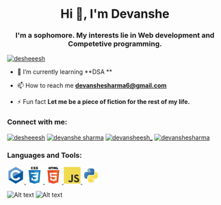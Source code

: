 <h1 align="center">Hi 👋, I'm Devanshe</h1>
<h3 align="center">I'm a sophomore. My interests lie in Web development and Competetive programming.</h3>

<p align="left"> <a href="https://twitter.com/desheeesh" target="blank"><img src="https://img.shields.io/twitter/follow/desheeesh?logo=twitter&style=for-the-badge" alt="desheeesh" /></a> </p>

- 🌱 I’m currently learning **DSA **

- 📫 How to reach me **devanshesharma6@gmail.com**

- ⚡ Fun fact **Let me be a piece of fiction for the rest of my life.**

<h3 align="left">Connect with me:</h3>
<p align="left">
<a href="https://twitter.com/desheeesh" target="blank"><img align="center" src="https://raw.githubusercontent.com/rahuldkjain/github-profile-readme-generator/master/src/images/icons/Social/twitter.svg" alt="desheeesh" height="30" width="40" /></a>
<a href="https://linkedin.com/in/devanshe sharma" target="blank"><img align="center" src="https://raw.githubusercontent.com/rahuldkjain/github-profile-readme-generator/master/src/images/icons/Social/linked-in-alt.svg" alt="devanshe sharma" height="30" width="40" /></a>
<a href="https://instagram.com/devansheesh_" target="blank"><img align="center" src="https://raw.githubusercontent.com/rahuldkjain/github-profile-readme-generator/master/src/images/icons/Social/instagram.svg" alt="devansheesh_" height="30" width="40" /></a>
<a href="https://www.hackerrank.com/devanshesharma" target="blank"><img align="center" src="https://raw.githubusercontent.com/rahuldkjain/github-profile-readme-generator/master/src/images/icons/Social/hackerrank.svg" alt="devanshesharma" height="30" width="40" /></a>
</p>

<h3 align="left">Languages and Tools:</h3>
<p align="left"> <a href="https://www.cprogramming.com/" target="_blank" rel="noreferrer"> <img src="https://raw.githubusercontent.com/devicons/devicon/master/icons/c/c-original.svg" alt="c" width="40" height="40"/> </a> <a href="https://www.w3schools.com/css/" target="_blank" rel="noreferrer"> <img src="https://raw.githubusercontent.com/devicons/devicon/master/icons/css3/css3-original-wordmark.svg" alt="css3" width="40" height="40"/> </a> <a href="https://www.w3.org/html/" target="_blank" rel="noreferrer"> <img src="https://raw.githubusercontent.com/devicons/devicon/master/icons/html5/html5-original-wordmark.svg" alt="html5" width="40" height="40"/> </a> <a href="https://developer.mozilla.org/en-US/docs/Web/JavaScript" target="_blank" rel="noreferrer"> <img src="https://raw.githubusercontent.com/devicons/devicon/master/icons/javascript/javascript-original.svg" alt="javascript" width="40" height="40"/> </a> <a href="https://www.python.org" target="_blank" rel="noreferrer"> <img src="https://raw.githubusercontent.com/devicons/devicon/master/icons/python/python-original.svg" alt="python" width="40" height="40"/> </a> </p>

![Alt text](https://spotify-recently-played-readme.vercel.app/api?user=1kinxfp635dmfnu7u83fho9c2)
![Alt text](https://spotify-recently-played-readme.vercel.app/api?user=1kinxfp635dmfnu7u83fho9c2&count={count})
